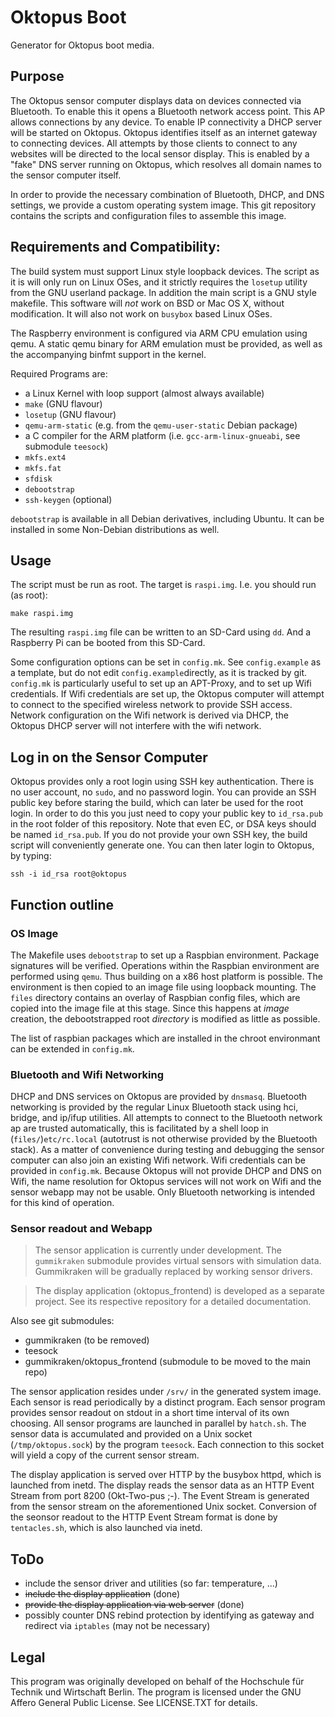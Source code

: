 # Oktopus Boot

Generator for Oktopus boot media.

## Purpose
The Oktopus sensor computer displays data on devices connected via Bluetooth. To enable this it opens a Bluetooth network access point. This AP allows connections by any device. To enable IP connectivity a DHCP server will be started on Oktopus. Oktopus identifies itself as an internet gateway to connecting devices. All attempts by those clients to connect to any websites will be directed to the local sensor display. This is enabled by a "fake" DNS server running on Oktopus, which resolves all domain names to the sensor computer itself.

In order to provide the necessary combination of Bluetooth, DHCP, and DNS settings, we provide a custom operating system image. This git repository contains the scripts and configuration files to assemble this image.

## Requirements and Compatibility:
The build system must support Linux style loopback devices. The script as it is will only run on Linux OSes, and it strictly requires the `losetup` utility from the GNU userland package. In addition the main script is a GNU style makefile. This software will _not_ work on BSD or Mac OS X, without modification. It will also not work on `busybox` based Linux OSes.

The Raspberry environment is configured via ARM CPU emulation using qemu. A static qemu binary for ARM emulation must be provided, as well as the accompanying binfmt support in the kernel.

Required Programs are:
 * a Linux Kernel with loop support (almost always available)
 * `make` (GNU flavour)
 * `losetup` (GNU flavour)
 * `qemu-arm-static` (e.g. from the `qemu-user-static` Debian package)
 *  a C compiler for the ARM platform (i.e. `gcc-arm-linux-gnueabi`, see submodule `teesock`)
 * `mkfs.ext4`
 * `mkfs.fat`
 * `sfdisk`
 * `debootstrap`
 * `ssh-keygen` (optional)

`debootstrap` is available in all Debian derivatives, including Ubuntu. It can be installed in some Non-Debian distributions as well.

## Usage
The script must be run as root. The target is `raspi.img`. I.e. you should run (as root):

    make raspi.img

The resulting `raspi.img` file can be written to an SD-Card using `dd`. And a Raspberry Pi can be booted from this SD-Card.

Some configuration options can be set in `config.mk`. See `config.example` as a template, but do not edit `config.example`directly, as it is tracked by git.
`config.mk` is particularly useful to set up an APT-Proxy, and to set up Wifi credentials. If Wifi credentials are set up, the Oktopus computer will attempt to connect to the specified wireless network to provide SSH access. Network configuration on the Wifi network is derived via DHCP, the Oktopus DHCP server will not interfere with the wifi network.

## Log in on the Sensor Computer
Oktopus provides only a root login using SSH key authentication. There is no user account, no `sudo`, and no password login. You can provide an SSH public key before staring the build, which can later be used for the root login. In order to do this you just need to copy your public key to `id_rsa.pub` in the root folder of this repository. Note that even EC, or DSA keys should be named `id_rsa.pub`.
If you do not provide your own SSH key, the build script will conveniently generate one. You can then later login to Oktopus, by typing:

    ssh -i id_rsa root@oktopus

## Function outline

### OS Image
The Makefile uses `debootstrap` to set up a Raspbian environment. Package signatures will be verified. Operations within the Raspbian environment are performed using `qemu`. Thus building on a x86 host platform is possible. The environment is then copied to an image file using loopback mounting. The `files` directory contains an overlay of Raspbian config files, which are copied into the image file at this stage. Since this happens at _image_ creation, the debootstrapped root _directory_ is modified as little as possible. 

The list of raspbian packages which are installed in the chroot environmant can be extended in `config.mk`.

### Bluetooth and Wifi Networking
DHCP and DNS services on Oktopus are provided by `dnsmasq`. Bluetooth networking is provided by the regular Linux Bluetooth stack using hci, bridge, and ip/ifup utilities. All attempts to connect to the Bluetooth network ap are trusted automatically, this is facilitated by a shell loop in (`files/`)`etc/rc.local` (autotrust is not otherwise provided by the Bluetooth stack).
As a matter of convenience during testing and debugging the sensor computer can also join an existing Wifi network. Wifi credentials can be provided in `config.mk`. Because Oktopus will not provide DHCP and DNS on Wifi, the name resolution for Oktopus services will not work on Wifi and the sensor webapp may not be usable. Only Bluetooth networking is intended for this kind of operation.

### Sensor readout and Webapp

> The sensor application is currently under development. The `gummikraken` submodule provides virtual sensors with simulation data. Gummikraken will be gradually replaced by working sensor drivers.

> The display application (oktopus_frontend) is developed as a separate project. See its respective repository for a detailed documentation.

Also see git submodules:
  * gummikraken (to be removed)
  * teesock
  * gummikraken/oktopus_frontend (submodule to be moved to the main repo)

The sensor application resides under `/srv/` in the generated system image. Each sensor is read periodically by a distinct program. Each sensor program provides sensor readout on stdout in a short time interval of its own choosing. All sensor programs are launched in parallel by `hatch.sh`. The sensor data is accumulated and provided on a Unix socket (`/tmp/oktopus.sock`) by the program `teesock`. Each connection to this socket will yield a copy of the current sensor stream.

The display application is served over HTTP by the busybox httpd, which is launched from inetd. The display reads the sensor data as an HTTP Event Stream from port 8200 (Okt-Two-pus ;-). The Event Stream is generated from the sensor stream on the aforementioned Unix socket. Conversion of the seonsor readout to the HTTP Event Stream format is done by `tentacles.sh`, which is also launched via inetd.

## ToDo
 * include the sensor driver and utilities (so far: temperature, ...)
 * ~~include the display application~~ (done)
 * ~~provide the display application via web server~~ (done)
 * possibly counter DNS rebind protection by identifying as gateway and redirect via `iptables` (may not be necessary)

## Legal
This program was originally developed on behalf of the Hochschule für Technik und Wirtschaft Berlin. The program is licensed under the GNU Affero General Public License. See LICENSE.TXT for details.
